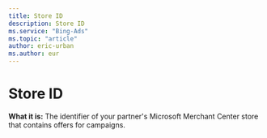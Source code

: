 ```yaml
---
title: Store ID
description: Store ID
ms.service: "Bing-Ads"
ms.topic: "article"
author: eric-urban
ms.author: eur
---
```


# Store ID

**What it is:**  The identifier of your partner's Microsoft Merchant Center store that contains offers for campaigns.


